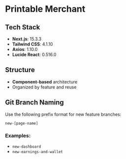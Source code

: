 # Printable Merchant

## Tech Stack

-   **Next.js**: 15.3.3
-   **Tailwind CSS**: 4.1.10
-   **Axios**: 1.10.0
-   **Lucide React**: 0.516.0

## Structure

-   **Component-based** architecture
-   Organized by feature and reuse

## Git Branch Naming

Use the following prefix format for new feature branches:

```
new-[page-name]

```

### Examples:

-   `new-dashboard`
-   `new-earnings-and-wallet`
